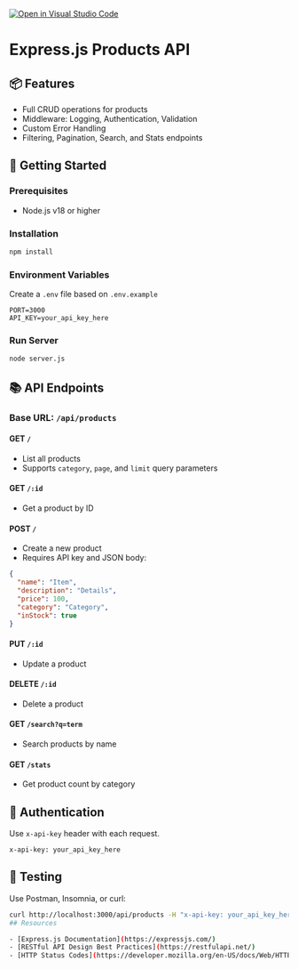 [![Open in Visual Studio Code](https://classroom.github.com/assets/open-in-vscode-2e0aaae1b6195c2367325f4f02e2d04e9abb55f0b24a779b69b11b9e10269abc.svg)](https://classroom.github.com/online_ide?assignment_repo_id=19703052&assignment_repo_type=AssignmentRepo)
# Express.js Products API

## 📦 Features
- Full CRUD operations for products
- Middleware: Logging, Authentication, Validation
- Custom Error Handling
- Filtering, Pagination, Search, and Stats endpoints

## 🚀 Getting Started

### Prerequisites
- Node.js v18 or higher

### Installation
```bash
npm install
```

### Environment Variables
Create a `.env` file based on `.env.example`
```env
PORT=3000
API_KEY=your_api_key_here
```

### Run Server
```bash
node server.js
```

## 📚 API Endpoints

### Base URL: `/api/products`

#### GET `/`
- List all products
- Supports `category`, `page`, and `limit` query parameters

#### GET `/:id`
- Get a product by ID

#### POST `/`
- Create a new product
- Requires API key and JSON body:
```json
{
  "name": "Item",
  "description": "Details",
  "price": 100,
  "category": "Category",
  "inStock": true
}
```

#### PUT `/:id`
- Update a product

#### DELETE `/:id`
- Delete a product

#### GET `/search?q=term`
- Search products by name

#### GET `/stats`
- Get product count by category

## 🔐 Authentication
Use `x-api-key` header with each request.
```http
x-api-key: your_api_key_here
```

## 🧪 Testing
Use Postman, Insomnia, or curl:
```bash
curl http://localhost:3000/api/products -H "x-api-key: your_api_key_here"
## Resources

- [Express.js Documentation](https://expressjs.com/)
- [RESTful API Design Best Practices](https://restfulapi.net/)
- [HTTP Status Codes](https://developer.mozilla.org/en-US/docs/Web/HTTP/Status) 